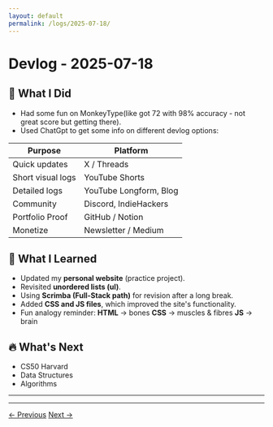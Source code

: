 ```yaml
---
layout: default
permalink: /logs/2025-07-18/
---
```


# Devlog - 2025-07-18

## 🚀 What I Did
- Had some fun on MonkeyType(like got 72 with 98% accuracy - not great score but getting there).
- Used ChatGpt to get some info on different devlog options:

|  Purpose          | Platform               |
| ----------------- | ---------------------- |
| Quick updates     | X / Threads            |
| Short visual logs | YouTube Shorts         |
| Detailed logs     | YouTube Longform, Blog |
| Community         | Discord, IndieHackers  |
| Portfolio Proof   | GitHub / Notion        |
| Monetize          | Newsletter / Medium    |

## 🧠 What I Learned
- Updated my **personal website** (practice project).
- Revisited **unordered lists (ul)**.
- Using **Scrimba (Full-Stack path)** for revision after a long break.
- Added **CSS and JS files**, which improved the site's functionality.
- Fun analogy reminder:
  **HTML** → bones
  **CSS** → muscles & fibres
  **JS** → brain


## 🔥 What's Next
- CS50 Harvard
- Data Structures
- Algorithms

---



---

<div class="nav-links">
<a href="{{ site.baseurl }}/logs/2025-07-17/">← Previous</a>
<a href="{{ site.baseurl }}/logs/2025-07-19/">Next →</a>
</div>
